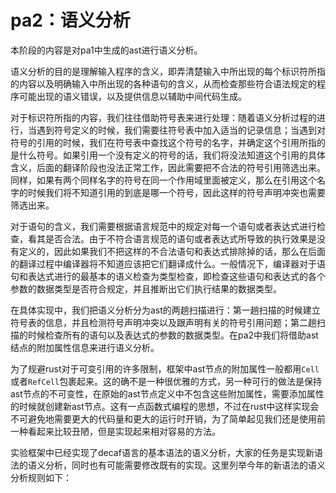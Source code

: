 # pa2：语义分析
 
本阶段的内容是对pa1中生成的ast进行语义分析。

语义分析的目的是理解输入程序的含义，即弄清楚输入中所出现的每个标识符所指的内容以及明确输入中所出现的各种语句的含义，从而检查那些符合语法规定的程序可能出现的语义错误，以及提供信息以辅助中间代码生成。

对于标识符所指的内容，我们往往借助符号表来进行处理：随着语义分析过程的进行，当遇到符号定义的时候，我们需要往符号表中加入适当的记录信息；当遇到对符号的引用的时候，我们在符号表中查找这个符号的名字，并确定这个引用所指的是什么符号。如果引用一个没有定义的符号的话，我们将没法知道这个引用的具体含义，后面的翻译阶段也没法正常工作，因此需要把不合法的符号引用筛选出来。同样，如果有两个同样名字的符号在同一个作用域里面被定义，那么在引用这个名字的时候我们将不知道引用的到底是哪一个符号，因此这样的符号声明冲突也需要筛选出来。

对于语句的含义，我们需要根据语言规范中的规定对每一个语句或者表达式进行检查，看其是否合法。由于不符合语言规范的语句或者表达式所导致的执行效果是没有定义的，因此如果我们不把这样的不合法语句和表达式排除掉的话，那么在后面的翻译过程中编译器将不知道应该把它们翻译成什么。一般情况下，编译器对于语句和表达式进行的最基本的语义检查为类型检查，即检查这些语句和表达式的各个参数的数据类型是否符合规定，并且推断出它们执行结果的数据类型。

在具体实现中，我们把语义分析分为ast的两趟扫描进行：第一趟扫描的时候建立符号表的信息，并且检测符号声明冲突以及跟声明有关的符号引用问题；第二趟扫描的时候检查所有的语句以及表达式的参数的数据类型。在pa2中我们将借助ast结点的附加属性信息来进行语义分析。

为了规避rust对于可变引用的许多限制，框架中ast节点的附加属性一般都用`Cell`或者`RefCell`包裹起来。这的确不是一种很优雅的方式，另一种可行的做法是保持ast节点的不可变性，在原始的ast节点定义中不包含这些附加属性，需要添加属性的时候就创建新ast节点。这有一点函数式编程的思想，不过在rust中这样实现会不可避免地需要更大的代码量和更大的运行时开销，为了简单起见我们还是使用前一种看起来比较丑陋，但是实现起来相对容易的方法。

实验框架中已经实现了decaf语言的基本语法的语义分析，大家的任务是实现新语法的语义分析，同时也有可能需要修改既有的实现。这里列举今年的新语法的语义分析规则如下：

